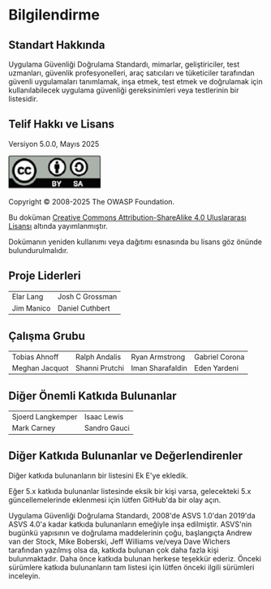 # Bilgilendirme

## Standart Hakkında

Uygulama Güvenliği Doğrulama Standardı, mimarlar, geliştiriciler, test uzmanları, güvenlik profesyonelleri, araç satıcıları ve tüketiciler tarafından güvenli uygulamaları tanımlamak, inşa etmek, test etmek ve doğrulamak için kullanılabilecek uygulama güvenliği gereksinimleri veya testlerinin bir listesidir.

## Telif Hakkı ve Lisans

Versiyon 5.0.0, Mayıs 2025

![license](../images/license.png)

Copyright © 2008-2025 The OWASP Foundation.

Bu doküman [Creative Commons Attribution-ShareAlike 4.0 Uluslararası Lisansı](https://creativecommons.org/licenses/by-sa/4.0/) altında yayımlanmıştır.  

Dokümanın yeniden kullanımı veya dağıtımı esnasında bu lisans göz önünde bulundurulmalıdır.

## Proje Liderleri

|                       |                  |
|---------------------- |----------------- |
| Elar Lang             | Josh C Grossman  |
| Jim Manico            | Daniel Cuthbert  |

## Çalışma Grubu

|                 |                   |                    |                  |
|---------------- |------------------ |------------------- |----------------- |
| Tobias Ahnoff   | Ralph Andalis     | Ryan Armstrong     | Gabriel Corona   |
| Meghan Jacquot  | Shanni Prutchi    | Iman Sharafaldin   | Eden Yardeni     |

## Diğer Önemli Katkıda Bulunanlar

|                   |                   |
|-------------------|-------------------|
| Sjoerd Langkemper | Isaac Lewis       |
| Mark Carney       | Sandro Gauci      |

## Diğer Katkıda Bulunanlar ve Değerlendirenler

Diğer katkıda bulunanların bir listesini Ek E'ye ekledik.

Eğer 5.x katkıda bulunanlar listesinde eksik bir kişi varsa, gelecekteki 5.x güncellemelerinde eklenmesi için lütfen GitHub'da bir olay açın.  

Uygulama Güvenliği Doğrulama Standardı, 2008'de ASVS 1.0'dan 2019'da ASVS 4.0'a kadar katkıda bulunanların emeğiyle inşa edilmiştir. ASVS'nin bugünkü yapısının ve doğrulama maddelerinin çoğu, başlangıçta Andrew van der Stock, Mike Boberski, Jeff Williams ve/veya Dave Wichers tarafından yazılmış olsa da, katkıda bulunan çok daha fazla kişi bulunmaktadır. Daha önce katkıda bulunan herkese teşekkür ederiz. Önceki sürümlere katkıda bulunanların tam listesi için lütfen önceki ilgili sürümleri inceleyin.
